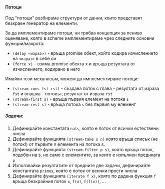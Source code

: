 #### Потоци
Под "потоци" разбираме структури от данни, които представят безкраен генератор
на елементи.

За да имплементираме потоци, ни трябва концепция за лениво оценяване,
която в scheme имплементираме чрез следните основни функции/макрота:

- `(delay <израз>)` - връща promise обект, който кодира изчислението на `<израз>` в себе си
- `(force x)` - взима promise обекта x и връща резултата от изчислението, кодирано в него

Имайки този механизъм, можем да имплементираме потоци:

- `(stream-cons fst rst)` - създава поток с глава - резултата от израза `fst` и опашка - потокът, резултат от израза `rst`
- `(stream-first s)` - връща първия елемент на потока `s`
- `(stream-rest s)` - връща потока `s` без първия му елемент

##### Задачи:

1. Дефинирайте константата `nats`, която е поток от всички естествени числа
1. Дефинирайте функцията `(stream-take s n)` която връща списък (не поток!) от първите n елемента на потока s.
1. Дефинирайте функцията `(stream-filter p s)`, която връща поток, подобен на s, но само с елементите, за които е изпълнен предиката `p`
1. Използвайки резултатите от предните две задачи, дефинирайте константата `primes`, която е поток от всички прости числа
1. Дефинирайте функцията `(iterate f x)`, която по дадена функция `f` връща безкрайния поток `x`, `f(x)`, `f(f(x))`, ...
